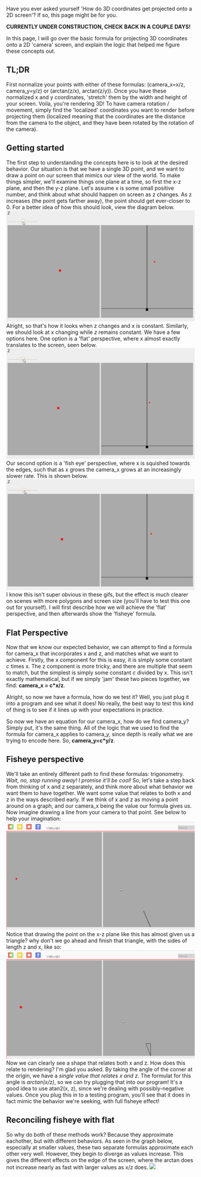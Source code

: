Have you ever asked yourself 'How do 3D coordinates get projected onto a 2D screen'? If so, this page might be for you.

**CURRENTLY UNDER CONSTRUCTION, CHECK BACK IN A COUPLE DAYS!**

In this page, I will go over the basic formula for projecting 3D coordinates onto a 2D 'camera' screen, and explain the logic that helped me figure these concepts out.

## TL;DR

First normalize your points with either of these formulas: (camera_x=x/z, camera_y=y/z) or (arctan(z/x), arctan(z/y)). Once you have these normalized x and y coordinates, 'stretch' them by the width and height of your screen. Voila, you're rendering 3D! To have camera rotation / movement, simply find the 'localized' coordinates you want to render before projecting them (localized meaning that the coordinates are the distance from the camera to the object, and they have been rotated by the rotation of the camera).

## Getting started

The first step to understanding the concepts here is to look at the desired behavior. Our situation is that we have a single 3D point, and we want to draw a point on our screen that mimics our view of the world. To make things simpler, we'll examine things one plane at a time, so first the x-z plane, and then the y-z plane. Let's assume x is some small positive number, and think about what should happen on screen as z changes. As z increases (the point gets farther away), the point should get ever-closer to 0. For a better idea of how this should look, view the diagram below.
![](z_changing.gif)
Alright, so that's how it looks when z changes and x is constant. Similarly, we should look at *x* changing while *z* remains constant. We have a few options here. One option is a 'flat' perspective, where x almost exactly translates to the screen, seen below.
![](x_changing.gif)
Our second option is a 'fish eye' perspective, where x is squished towards the edges, such that as x grows the camera_x grows at an increasingly slower rate. This is shown below.
![](x_changing_fisheye.gif)
I know this isn't super obvious in these gifs, but the effect is much clearer on scenes with more polygons and screen size (you'll have to test this one out for yourself). I will first describe how we will achieve the 'flat' perspective, and then afterwards show the 'fisheye' formula.

## Flat Perspective

Now that we know our expected behavior, we can attempt to find a formula for camera_x that incorporates x and z, and matches what we want to achieve. Firstly, the x component for this is easy, it is simply some constant *c* times x. The z component is more tricky, and there are multiple that seem to match, but the simplest is simply some constant *c* divided by x. This isn't exactly mathematical, but if we simply 'jam' these two pieces together, we find: **camera_x = c\*x/z**.

Alright, so now we have a formula, how do we test it? Well, you just plug it into a program and see what it does! No really, the best way to test this kind of thing is to see if it lines up with your expectations in practice.

So now we have an equation for our camera_x, how do we find camera_y? Simply put, it's the same thing. All of the logic that we used to find the formula for camera_x applies to camera_y, since depth is really what we are trying to encode here. So, **camera_y=c\*y/z**. 

## Fisheye perspective

We'll take an entirely different path to find these formulas: trigonometry. *Wait, no, stop running away! I promise it'll be cool!* So, let's take a step back from thinking of x and z separately, and think more about what behavior we want them to have together. We want some value that relates to both x and z in the ways described early. If we think of x and z as moving a point around on a graph, and our camera_x being the value our formula gives us. Now imagine drawing a line from your camera to that point. See below to help your imagination:
![](angle.gif)
Notice that drawing the point on the x-z plane like this has almost given us a triangle? why don't we go ahead and finish that triangle, with the sides of length z and x, like so:
![](triangle.gif)
Now we can clearly see a shape that relates both x and z. How does this relate to rendering? I'm glad you asked. By taking the angle of the corner at the origin, we have a *single value that relates x and z*. The formulat for this angle is *arctan(x/z)*, so we can try plugging that into our program! It's a good idea to use atan2(x, z), since we're dealing with possibly-negative values. Once you plug this in to a testing program, you'll see that it does in fact mimic the behavior we're seeking, with full fisheye effect!

## Reconciling fisheye with flat

So why do both of these methods work? Because they approximate eachother, but with different behaviors. As seen in the graph below, especially at smaller values, these two separate formulas approximate each other very well. However, they begin to diverge as values increase. This gives the different effects on the edge of the screen, where the arctan does not increase nearly as fast with larger values as x/z does.
![](graph.jpg)
